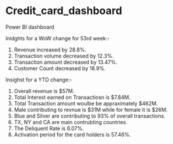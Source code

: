 # Credit_card_dashboard
Power BI dashboard

Inidghts for a WoW change for 53rd week:-

1) Revenue increased by 28.8%.
2) Transaction volume decreased by 12.3%.
3) Transaction amount decreased by 13.47%.
4) Customer Count decreased by 18.9%.

Insighst for a YTD change:-
1) Overall revenue is $57M.
2) Total Interest earned on Transactiosn is $7.84M.
3) Total Transaction amount woulbe be appraximately $462M.
4) Male contributing to revnue is $31M while for female it is $26M.
5) Blue and Silver are contributing to 93% of overall transactions.
6) TX, NY and CA are main contrubting countries.
7) The Deliquent Rate is 6.07%.
8) Activation period for the card holders is 57.46%.
